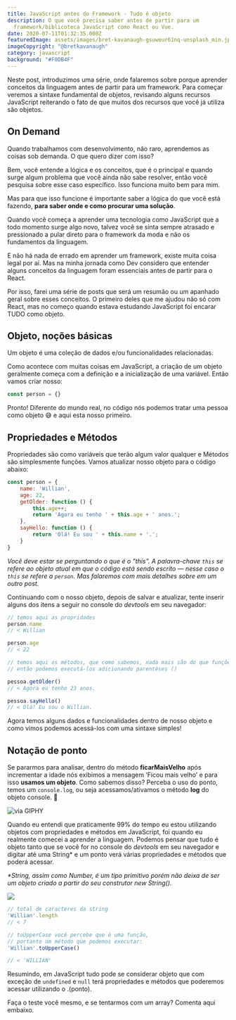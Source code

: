 ```yaml
---
title: JavaScript antes do Framework - Tudo é objeto
description: O que você precisa saber antes de partir para um
  framework/biblicoteca JavaScript como React ou Vue.
date: 2020-07-11T01:32:35.000Z
featuredImage: assets/images/bret-kavanaugh-gsuweur61nq-unsplash_min.jpg
imageCopyright: "@bretkavanaugh"
category: javascript
background: "#F0DB4F"
---
```

Neste post, introduzimos uma série, onde falaremos sobre porque aprender conceitos da linguagem antes de partir para um framework. Para começar veremos a sintaxe fundamental de objetos, revisando alguns recursos JavaScript reiterando o fato de que muitos dos recursos que você já utiliza são objetos.

## On Demand

Quando trabalhamos com desenvolvimento, não raro, aprendemos as coisas sob demanda. O que quero dizer com isso?

Bem, você entende a lógica e os conceitos, que é o principal e quando surge algum problema que você ainda não sabe resolver, então você pesquisa sobre esse caso específico. Isso funciona muito bem para mim.

Mas para que isso funcione é importante saber a lógica do que você está fazendo, **para saber onde e como procurar uma solução**.

Quando você começa a aprender uma tecnologia como JavaScript que a todo momento surge algo novo, talvez você se sinta sempre atrasado e pressionado a pular direto para o framework da moda e não os fundamentos da linguagem. 

E não há nada de errado em aprender um framework, existe muita coisa legal por aí. Mas na minha jornada como Dev considero que entender alguns conceitos da linguagem foram essenciais antes de partir para o React.

Por isso, farei uma série de posts que será um resumão ou um apanhado geral sobre esses conceitos. O primeiro deles que me ajudou não só com React, mas no começo quando estava estudando JavaScript foi encarar TUDO como objeto.

## Objeto, noções básicas

Um objeto é uma coleção de dados e/ou funcionalidades relacionadas.

Como acontece com muitas coisas em JavaScript, a criação de um objeto geralmente começa com a definição e a inicialização de uma variável. Então vamos criar nosso:

```javascript
const person = {}
```

Pronto! Diferente do mundo real, no código nós podemos tratar uma pessoa como objeto 😅  e aqui esta nosso primeiro.

## Propriedades e Métodos

Propriedades são como variáveis que terão algum valor qualquer e Métodos são simplesmente funções. Vamos atualizar nosso objeto para o código abaixo:

```javascript
const person = { 	
    name: 'Willian', 	
    age: 22,
	getOlder: function () { 
		this.age++;
		return 'Agora eu tenho ' + this.age + ' anos.';
	},
    sayHello: function () { 
		return 'Olá! Eu sou ' + this.name + '.';
	}
}
```

*Você deve estar se perguntando o que é o "this". A palavra-chave `this` se refere ao objeto atual em que o código está sendo escrito — nesse caso o `this` se refere a `person`. Mas falaremos com mais detalhes sobre em um outro post.*

Continuando com o nosso objeto, depois de salvar e atualizar, tente inserir alguns dos itens a seguir no console do *devtools* em seu navegador:

```javascript
// temos aqui as propridades
person.name
// < Willian

person.age
// < 22
```

```javascript
// temos aqui os métodos, que como sabemos, nada mais são do que funções, 
// então podemos executá-los adicionando parentêses ()

pessoa.getOlder()
// < Agora eu tenho 23 anos.

pessoa.sayHello()
// < Olá! Eu sou o Willian.
```

Agora temos alguns dados e funcionalidades dentro de nosso objeto e como vimos podemos acessá-los com uma sintaxe simples!

## Notação de ponto

Se pararmos para analisar, dentro do método **ficarMaisVelho** após incrementar a idade nós exibimos a mensagem ‘Ficou mais velho’ e para isso **usamos um objeto**. Como sabemos disso? Perceba o uso do ponto, temos um `console.log`, ou seja acessamos/ativamos o método **log** do objeto console. 🤯

![via GIPHY](https://media.giphy.com/media/msriR5ybSpQgo/source.gif)

Quando eu entendi que praticamente 99% do tempo eu estou utilizando objetos com propriedades e métodos em JavaScript, foi quando eu realmente comecei a aprender a linguagem. Podemos pensar que tudo é objeto tanto que se você for no console do *devtools* em seu navegador e digitar até uma String* e um ponto verá várias propriedades e métodos que poderá acessar.

*&ast;String, assim como Number, é um tipo primitivo porém não deixa de ser um objeto criado a partir do seu construtor  new String().*

![](/assets/images/string-devtools.png)

```javascript
// total de caracteres da string
'Willian'.length
// < 7

// toUpperCase você percebe que é uma função, 
// portanto um método que podemos executar:
'Willian'.toUpperCase()

// < 'WILLIAN'
```

Resumindo, em JavaScript tudo pode se considerar objeto que com exceção de `undefined` e `null` terá propriedades e métodos que poderemos acessar utilizando o .(ponto). 

Faça o teste você mesmo, e se tentarmos com um array? Comenta aqui embaixo.